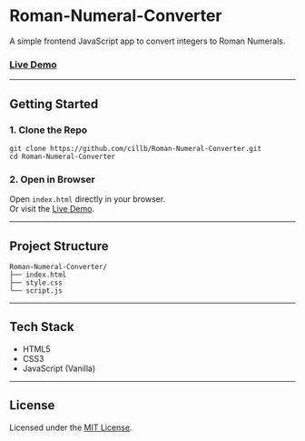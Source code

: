 # Roman-Numeral-Converter

A simple frontend JavaScript app to convert integers to Roman Numerals.

### [Live Demo](https://cillb.github.io/Roman-Numeral-Converter/)

---

## Getting Started

### 1. Clone the Repo

    git clone https://github.com/cillb/Roman-Numeral-Converter.git
    cd Roman-Numeral-Converter

### 2. Open in Browser

Open `index.html` directly in your browser.  
Or visit the [Live Demo](https://cillb.github.io/Roman-Numeral-Converter/).

---

## Project Structure

    Roman-Numeral-Converter/
    ├── index.html
    ├── style.css
    └── script.js

---

## Tech Stack

* HTML5
* CSS3
* JavaScript (Vanilla)

---

## License

Licensed under the [MIT License](LICENSE).
